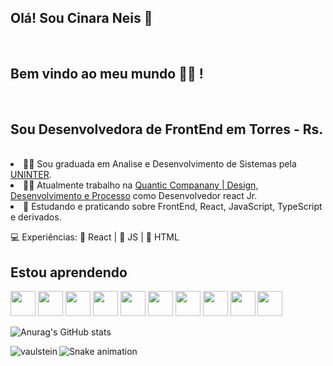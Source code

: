 ## Olá! Sou Cinara Neis <g-emoji class="g-emoji" alias="wave" fallback-src="https://github.githubassets.com/images/icons/emoji/unicode/1f44b.png">👋</g-emoji>
<br/>

## Bem vindo ao meu mundo <g-emoji class="g-emoji" alias="technologist" fallback-src="https://github.githubassets.com/images/icons/emoji/unicode/1f9d1-1f4bb.png">🧑‍💻</g-emoji> !
<br/>

## Sou Desenvolvedora de FrontEnd em Torres - Rs.
<br/>

<li> <g-emoji class="g-emoji" alias="man_student" fallback-src="https://github.githubassets.com/images/icons/emoji/unicode/1f468-1f393.png">👨‍🎓</g-emoji>
    Sou graduada em Analise e Desenvolvimento de Sistemas pela <a href="https://www.uninter.com/" rel="nofollow">UNINTER</a>.
    
<li> <g-emoji class="g-emoji" alias="man_technologist" fallback-src="https://github.githubassets.com/images/icons/emoji/unicode/1f468-1f4bb.png">👨‍💻</g-emoji>
       Atualmente trabalho na <a href="https://quanticcode.com/" rel="nofollow">Quantic Companany | Design, Desenvolvimento e Processo</a> como Desenvolvedor react Jr.
<li> <g-emoji class="g-emoji" alias="book" fallback-src="https://github.githubassets.com/images/icons/emoji/unicode/1f4d6.png">📖</g-emoji>
        Estudando e praticando sobre FrontEnd, React, JavaScript, TypeScript e derivados.
  
<g-emoji class="g-emoji" alias="computer" fallback-src="https://github.githubassets.com/images/icons/emoji/unicode/1f4bb.png">💻</g-emoji>  Experiências:
  <g-emoji class="g-emoji" alias="blue_heart" fallback-src="https://github.githubassets.com/images/icons/emoji/unicode/1f499.png"> 💙 React</g-emoji> 
  <g-emoji class="g-emoji" alias="orange_heart" fallback-src="https://github.githubassets.com/images/icons/emoji/unicode/1f9e1.png">| 🧡 JS</g-emoji> 
  <g-emoji class="g-emoji" alias="purple_heart" fallback-src="https://github.githubassets.com/images/icons/emoji/unicode/1f49c.png"> | 💜 HTML</g-emoji>
<br/>
  
## Estou aprendendo

<img src="https://cdn.jsdelivr.net/gh/devicons/devicon/icons/react/react-original.svg" width="40" height="40" paddingHorizontal="25" />      <img src="https://cdn.jsdelivr.net/gh/devicons/devicon/icons/html5/html5-original.svg" width="40" height="40" paddingHorizontal="25"  />     <img src="https://cdn.jsdelivr.net/gh/devicons/devicon/icons/java/java-original.svg"  width="40" height="40" paddingHorizontal="25"  />    <img src="https://cdn.jsdelivr.net/gh/devicons/devicon/icons/javascript/javascript-original.svg"  width="40" height="40"  paddingHorizontal="25" />    <img src="https://cdn.jsdelivr.net/gh/devicons/devicon/icons/gitlab/gitlab-original.svg" width="40" height="40" paddingHorizontal="25" />    <img src="https://cdn.jsdelivr.net/gh/devicons/devicon/icons/git/git-original.svg" width="40" height="40" paddingHorizontal="25"  />    <img src="https://cdn.jsdelivr.net/gh/devicons/devicon/icons/css3/css3-original.svg" width="40" height="40" paddingHorizontal="25" /> <img src="https://cdn.jsdelivr.net/gh/devicons/devicon/icons/npm/npm-original-wordmark.svg" width="40" height="40" paddingHorizontal="25" />    <img src="https://cdn.jsdelivr.net/gh/devicons/devicon/icons/python/python-original.svg" width="40" height="40" paddingHorizontal="25" />    <img src="https://cdn.jsdelivr.net/gh/devicons/devicon/icons/postgresql/postgresql-original.svg" width="40" height="40" paddingHorizontal="25" />


![Anurag's GitHub stats](https://github-readme-stats.vercel.app/api?username=anuraghazra&show_icons=true&theme=dracula)
<p align="left"><img align="left" src="https://github-readme-stats.vercel.app/api/top-langs?username=cinara-neis&show_icons=true&locale=en&layout=compact&theme=radical" alt="vaulstein" /></p>


![Snake animation](https://github.com/cinara-neis/cinara-neis/blob/output/github-contribution-grid-snake.svg)
